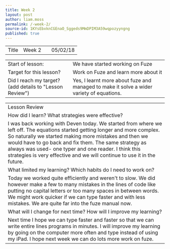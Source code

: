 ```yaml
---
title: Week 2
layout: post
author: liam.moss
permalink: /-week-2/
source-id: 1KYsEbxknCGEnaO_Sggeds9MmDPIM3A59wqpozyyngng
published: true
---
```

<table>
  <tr>
    <td>Title</td>
    <td>Week 2</td>
    <td></td>
    <td>05/02/18</td>
  </tr>
</table>


<table>
  <tr>
    <td>Start of lesson:</td>
    <td>We have started working on Fuze</td>
  </tr>
  <tr>
    <td>Target for this lesson?</td>
    <td>Work on Fuze and learn more about it</td>
  </tr>
  <tr>
    <td>Did I reach my target? 
(add details to "Lesson Review")</td>
    <td>Yes, I learnt more about fuze and managed to make it solve a wider variety of equations.</td>
  </tr>
</table>


<table>
  <tr>
    <td>Lesson Review</td>
  </tr>
  <tr>
    <td>How did I learn? What strategies were effective? </td>
  </tr>
  <tr>
    <td>I was back working with Deven today. We started from where we left off. The equations started getting longer and more complex. So naturally we started making more mistakes and then we would have to go back and fix them. The same strategy as always was used- one typer and one reader. I think this strategies is very effective and we will continue to use it in the future.</td>
  </tr>
  <tr>
    <td>What limited my learning? Which habits do I need to work on? </td>
  </tr>
  <tr>
    <td>Today we worked quite efficiently and weren't to slow. We did however make a few to many mistakes in the lines of code like putting no capital letters or too many spaces in between words. We might work quicker if we can type faster and with less mistakes. We are quite far into the fuze manual now.</td>
  </tr>
  <tr>
    <td>What will I change for next time? How will I improve my learning?</td>
  </tr>
  <tr>
    <td>Next time I hope we can type faster and faster so that we can write entire lines programs in minutes. I will improve my learning by going on the computer more often and type instead of using my iPad. I hope next week we can do lots more work on fuze.
</td>
  </tr>
</table>


